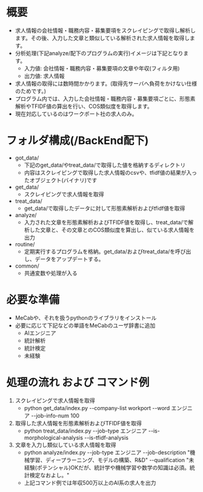 # 概要
* 求人情報の会社情報・職務内容・募集要項をスクレイピングで取得し解析します。その後、入力した文章と類似している解析された求人情報を取得します。
* 分析処理(下記analyze/配下のプログラムの実行)イメージは下記となります。
  * 入力値: 会社情報・職務内容・募集要項の文章や年収(フィルタ用)
  * 出力値: 求人情報
* 求人情報の取得には数時間かかります。(取得先サーバへ負荷をかけない仕様のためです。)
* プログラム内では、入力した会社情報・職務内容・募集要項ごとに、形態素解析やTFIDF値の算出を行い、COS類似度を取得します。
* 現在対応しているのはワークポート社の求人のみ。

# フォルダ構成(/BackEnd配下)
* got_data/
  * 下記のget_data/やtreat_data/で取得した値を格納するディレクトリ
  * 内容はスクレイピングで取得した求人情報のcsvや、tfidf値の結果が入ったオブジェクト(バイナリ)です
* get_data/
  * スクレイピングで求人情報を取得
* treat_data/
  * get_data/で取得したデータに対して形態素解析およびtfidf値を取得
* analyze/
  * 入力された文章を形態素解析およびTFIDF値を取得し、treat_data/で解析した文章と、その文章とのCOS類似度を算出し、似ている求人情報を出力
* routine/
  * 定期実行するプログラムを格納。get_data/およびtreat_data/を呼び出し、データをアップデートする。
* common/
  * 共通変数や処理が入る

# 必要な準備
* MeCabや、それを扱うpythonのライブラリをインストール
* 必要に応じて下記などの単語をMeCabのユーザ辞書に追加
  * AIエンジニア
  * 統計解析
  * 統計検定
  * 未経験

# 処理の流れ および コマンド例
1. スクレイピングで求人情報を取得
   * python get_data/index.py --company-list workport --word エンジニア --job-info-num 100
2. 取得した求人情報を形態素解析およびTFIDF値を取得
   * python treat_data/index.py --job-type エンジニア --is-morphological-analysis --is-tfidf-analysis
3. 文章を入力し類似している求人情報を取得
   * python analyze/index.py  --job-type エンジニア --job-description "機械学習、ディープラーニング、モデルの構築、R&D" --qualification "未経験(ポテンシャル)OKだが、統計学や機械学習や数学の知識は必須。統計検定なおよし。"
   * 上記コマンド例では年収500万以上のAI系の求人を出力
